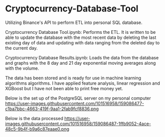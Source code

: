 # Cryptocurrency-Database-Tool
Utilizing Binance's API to perform ETL into personal SQL database. 

Cryptocurrency Database Tool.ipynb:
Performs the ETL. It is written to be able to update the database with the most recent data by deleting the last existing day of data and updating with data ranging from the deleted day to the current day. 

Cryptocurrency Database Results.ipynb:
Loads the data from the database and graphs with the 8 day and 21 day exponential moving averages along with the volume. 

The data has been stored and is ready for use in machine learning algorithms algorithms. I have applied feature analysis, linear regression and XGBoost but I have not been able to print free money yet. 

Below is the set up of the PostgreSQL server on my personal computer
https://user-images.githubusercontent.com/101516958/159086477-c1ba7bbc-4663-419f-9aa1-2fab9fcf8836.png

Below is the data processed
https://user-images.githubusercontent.com/101516958/159086487-1ffb9052-4ace-48c5-9b4f-b9a6c87eaae0.png

